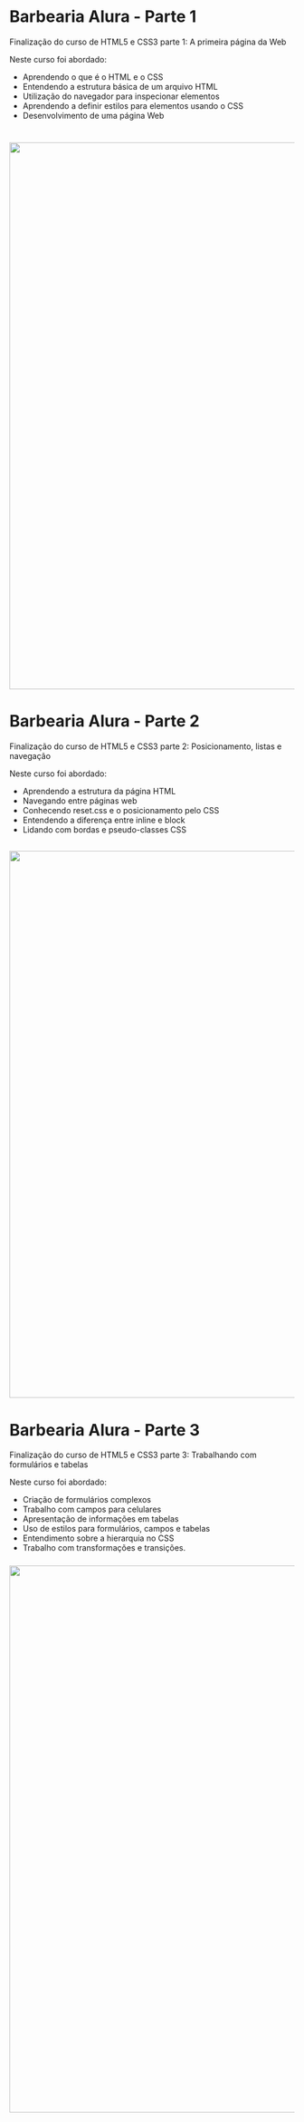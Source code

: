 # Barbearia Alura - Parte 1

Finalização do curso de HTML5 e CSS3 parte 1: A primeira página da Web    

Neste curso foi abordado: 

- Aprendendo o que é o HTML e o CSS  
- Entendendo a estrutura básica de um arquivo HTML  
- Utilização do navegador para inspecionar elementos  
- Aprendendo a definir estilos para elementos usando o CSS  
- Desenvolvimento de uma página Web

<h1>
    <img width="965px" src="https://media.giphy.com/media/L6MrKa14BUSxLNCmcw/giphy.gif">
</h1>

# Barbearia Alura - Parte 2

Finalização do curso de HTML5 e CSS3 parte 2: Posicionamento, listas e navegação

Neste curso foi abordado:

- Aprendendo a estrutura da página HTML
- Navegando entre páginas web
- Conhecendo reset.css e o posicionamento pelo CSS
- Entendendo a diferença entre inline e block
- Lidando com bordas e pseudo-classes CSS

<h2>
    <img width="965px" src="https://media.giphy.com/media/MI3tFItiflTpNgUWcy/giphy.gif">
</h2>

# Barbearia Alura - Parte 3

Finalização do curso de HTML5 e CSS3 parte 3: Trabalhando com formulários e tabelas

Neste curso foi abordado:

- Criação de formulários complexos
- Trabalho com campos para celulares
- Apresentação de informações em tabelas
- Uso de estilos para formulários, campos e tabelas
- Entendimento sobre a hierarquia no CSS
- Trabalho com transformações e transições.

<h3>
    <img width="965px" src="https://media.giphy.com/media/2ldOiCWMnqBPfPlrsj/giphy.gif">
</h3>
